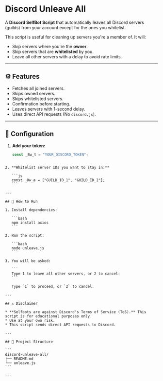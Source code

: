 # Discord Unleave All

A **Discord SelfBot Script** that automatically leaves all Discord servers (guilds) from your account except for the ones you whitelist.

This script is useful for cleaning up servers you're a member of. It will:
- Skip servers where you're the **owner**.
- Skip servers that are **whitelisted** by you.
- Leave all other servers with a delay to avoid rate limits.

---

## ⚙️ Features
- Fetches all joined servers.
- Skips owned servers.
- Skips whitelisted servers.
- Confirmation before starting.
- Leaves servers with 1-second delay.
- Uses direct API requests (No `discord.js`).

---

## 📝 Configuration
1. **Add your token:**
   ```js
   const _8w_t = "YOUR_DISCORD_TOKEN";
````

2. **Whitelist server IDs you want to stay in:**

   ```js
   const _8w_a = ["GUILD_ID_1", "GUILD_ID_2"];
   ```

---

## 🚀 How to Run

1. Install dependencies:

   ```bash
   npm install axios
   ```

2. Run the script:

   ```bash
   node unleave.js
   ```

3. You will be asked:

   ```
   Type 1 to leave all other servers, or 2 to cancel:
   ```

   Type `1` to proceed, or `2` to cancel.

---

## ⚠️ Disclaimer

* **Selfbots are against Discord's Terms of Service (ToS).** This script is for educational purposes only.
* Use at your own risk.
* This script sends direct API requests to Discord.

---

## 📂 Project Structure

```
discord-unleave-all/
├── README.md
└── unleave.js
```

---
